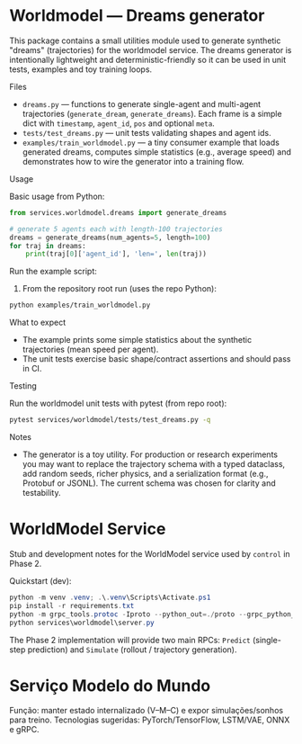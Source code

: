 # Worldmodel — Dreams generator

This package contains a small utilities module used to generate synthetic "dreams" (trajectories) for the worldmodel service. The dreams generator is intentionally lightweight and deterministic-friendly so it can be used in unit tests, examples and toy training loops.

Files
- `dreams.py` — functions to generate single-agent and multi-agent trajectories (`generate_dream`, `generate_dreams`). Each frame is a simple dict with `timestamp`, `agent_id`, `pos` and optional `meta`.
- `tests/test_dreams.py` — unit tests validating shapes and agent ids.
- `examples/train_worldmodel.py` — a tiny consumer example that loads generated dreams, computes simple statistics (e.g., average speed) and demonstrates how to wire the generator into a training flow.

Usage

Basic usage from Python:

```python
from services.worldmodel.dreams import generate_dreams

# generate 5 agents each with length-100 trajectories
dreams = generate_dreams(num_agents=5, length=100)
for traj in dreams:
    print(traj[0]['agent_id'], 'len=', len(traj))
```

Run the example script:

1. From the repository root run (uses the repo Python):

```bash
python examples/train_worldmodel.py
```

What to expect
- The example prints some simple statistics about the synthetic trajectories (mean speed per agent).
- The unit tests exercise basic shape/contract assertions and should pass in CI.

Testing

Run the worldmodel unit tests with pytest (from repo root):

```bash
pytest services/worldmodel/tests/test_dreams.py -q
```

Notes
- The generator is a toy utility. For production or research experiments you may want to replace the trajectory schema with a typed dataclass, add random seeds, richer physics, and a serialization format (e.g., Protobuf or JSONL). The current schema was chosen for clarity and testability.
# WorldModel Service

Stub and development notes for the WorldModel service used by `control` in Phase 2.

Quickstart (dev):

```powershell
python -m venv .venv; .\.venv\Scripts\Activate.ps1
pip install -r requirements.txt
python -m grpc_tools.protoc -Iproto --python_out=./proto --grpc_python_out=./proto proto/worldmodel.proto
python services\worldmodel\server.py
```

The Phase 2 implementation will provide two main RPCs: `Predict` (single-step prediction) and `Simulate` (rollout / trajectory generation).
# Serviço Modelo do Mundo

Função: manter estado internalizado (V–M–C) e expor simulações/sonhos para treino.
Tecnologias sugeridas: PyTorch/TensorFlow, LSTM/VAE, ONNX e gRPC.

